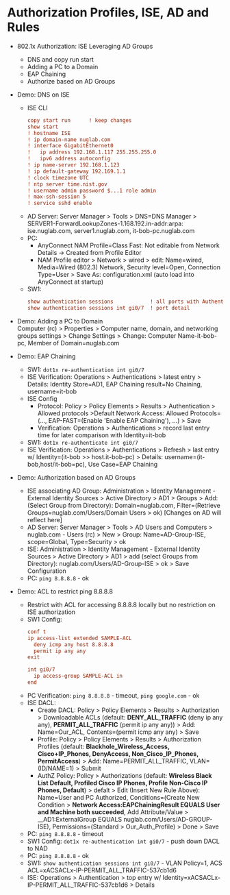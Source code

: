 # Authorization Profiles, ISE, AD and Rules

+ 802.1x Authorization: ISE Leveraging AD Groups
    + DNS and copy run start
    + Adding a PC to a Domain
    + EAP Chaining
    + Authorize based on AD Groups

+ Demo: DNS on ISE
    + ISE CLI
        ```cfg
        copy start run      ! keep changes
        show start
        ! hostname ISE
        ! ip domain-name nuglab.com
        ! interface GigabitEthernet0
        !   ip address 192.168.1.117 255.255.255.0
        !   ipv6 address autoconfig
        ! ip name-server 192.168.1.123
        ! ip default-gateway 192.169.1.1
        ! clock timezone UTC
        ! ntp server time.nist.gov
        ! username admin password $...1 role admin
        ! max-ssh-session 5
        ! service sshd enable
        ```
    + AD Server: Server Manager > Tools > DNS=DNS Manager > SERVER1-ForwardLookupZones-1.168.192.in-addr:arpa: ise.nuglab.com, server1.nuglab.com, it-bob-pc.nuglab.com
    + PC: 
        + AnyConnect NAM Profile=Class Fast: Not editable from Network Details -> Created from Profile Editor
        + NAM Profile editor > Network > wired > edit: Name=wired, Media=Wired (802.3) Network, Security level=Open, Connection Type=User > Save As: configuration.xml (auto load into AnyConnect at startup)
    + SW1: 
        ```cfg
        show authentication sessions            ! all ports with Authentication session
        show authentication sessions int gi0/7  ! port detail
        ```

+ Demo: Adding a PC to Domain <br/>
    Computer (rc) > Properties > Computer name, domain, and networking groups settings > Change Settings > Change: Computer Name-it-bob-pc, Member of Domain=nuglab.com

+ Demo: EAP Chaining
    + SW1: `dot1x re-authentication int gi0/7`
    + ISE Verification: Operations > Authentications > latest entry > Details: Identity Store=AD1, EAP Chaining result=No Chaining, username=it-bob
    + ISE Config
        + Protocol: Policy > Policy Elements > Results > Authentication > Allowed protocols >Default Network Access: Allowed Protocols=(..., EAP-FAST=(Enable 'Enable EAP Chaining'), ...) > Save
        + Verification: Operations > Authentications > record last entry time for later comparison with Identity=it-bob
    + SW1: `dot1x re-authenticate int gi0/7`
    + ISE Verification: Operations > Authentications > Refresh > last entry w/ Identity=(it-bob >> host.it-bob-pc) > Details: username=(it-bob,host/it-bob=pc), Use Case=EAP Chaining

+ Demo: Authorization based on AD Groups
    + ISE associating AD Group: Administration > Identity Management - External Identity Sources > Active Directory > AD1 > Groups > Add: (Select Group from Directory): Domain=nuglab.com, Filter=(Retrieve Groups=nuglab.com/Users/Domain Users > ok) [Changes on AD will reflect here]
    + AD Server: Server Manager > Tools > AD Users and Computers > nuglab.com - Users (rc) > New > Group: Name=AD-Group-ISE, scope=Global, Type=Security > ok
    + ISE: Administration > Identity Management - External Identity Sources > Active Directory > AD1 > add (select Groups from Directory): nuglab.com/Users/AD-Group-ISE > ok > Save Configuration
    + PC: `ping 8.8.8.8` - ok

+ Demo: ACL to restrict ping 8.8.8.8
    + Restrict with ACL for accessing 8.8.8.8 locally but no restriction on ISE authorization
    + SW1 Config:
        ```cfg
        conf t
        ip access-list extended SAMPLE-ACL
          deny icmp any host 8.8.8.8
          permit ip any any
        exit

        int gi0/7
          ip access-group SAMPLE-ACL in
        end
        ```
    + PC Verification: `ping 8.8.8.8` - timeout, `ping google.com` - ok
    + ISE DACL: 
        + Create DACL: Policy > Policy Elements > Results > Authorization > Downloadable ACLs (default: __DENY_ALL_TRAFFIC__ (deny ip any any), __PERMIT_ALL_TRAFFIC__ (permit ip any any)) > Add: Name=Our_ACL, Contents=(permit icmp any any) > Save
        + Profile: Policy > Policy Elements > Results > Authorization Profiles (default: __Blackhole_Wireless_Access, Cisco+IP_Phones, DenyAccess, Non_Cisco_IP_Phones, PermitAccess__) > Add: Name=PERMIT_ALL_TRAFFIC, VLAN=(ID/NAME=1) > Submit
        + AuthZ Policy: Policy > Authorizations (default: __Wireless Black List Default, Profiled Cisco IP Phones, Profile Non-Cisco IP Phones, Default__) > defalt >  Edit (Insert New Rule Above): Name=User and PC Authorized, Conditions=(Create New Condition > __Network Access:EAPChainingResult EQUALS User and Machine both succeeded__, Add Attribute/Value > __AD1:ExternalGroup EQUALS nuglab.com/Users/AD-GROUP-ISE), Permissions=(Standard > Our_Auth_Profile) > Done > Save
    + PC: `ping 8.8.8.8` - timeout
    + SW1 Config: `dot1x re-authentication int gi0/7` - push down DACL to NAD
    + PC: `ping 8.8.8.8` - ok
    + SW1: `show authentication sessions int gi0/7` - VLAN Policy=1, ACS ACL=xACSACLx-IP-PERMIT_ALL_TRAFFIC-537cb1d6
    + ISE: Operations > Authentication > top entry w/ Identity=xACSACLx-IP-PERMIT_ALL_TRAFFIC-537cb1d6 > Details








